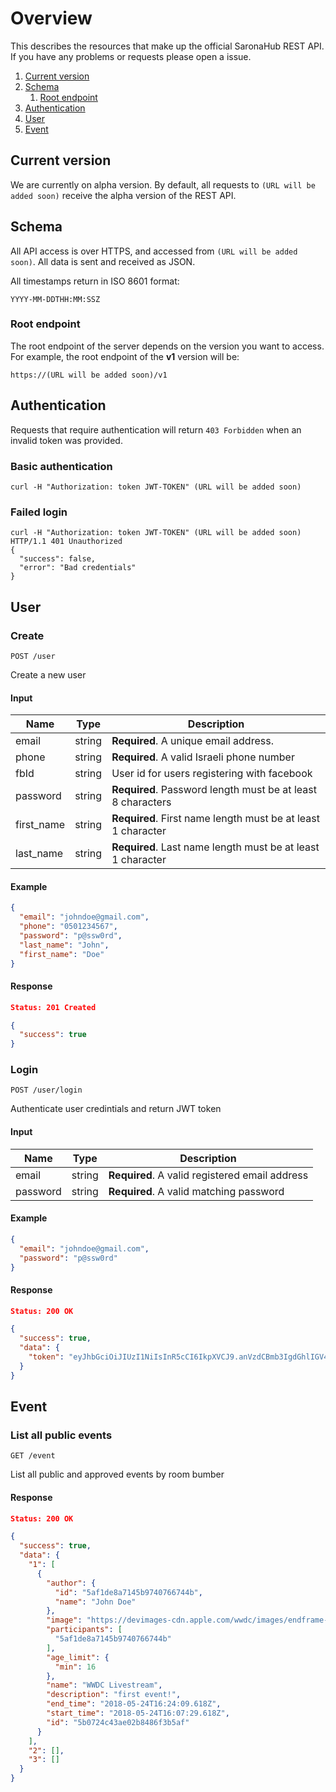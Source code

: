 # Overview

This describes the resources that make up the official SaronaHub REST API. If you have any problems or requests please open a issue.

1. [Current version](#current-version)
2. [Schema](#schema)
    1. [Root endpoint](#root-endpoint)
3. [Authentication](#authentication)
4. [User](#user)
5. [Event](#event)

## Current version

We are currently on alpha version. By default, all requests to `(URL will be added soon)` receive the alpha version of the REST API.

## Schema

All API access is over HTTPS, and accessed from `(URL will be added soon)`. All data is sent and received as JSON.

All timestamps return in ISO 8601 format:

```
YYYY-MM-DDTHH:MM:SSZ
```

### Root endpoint

The root endpoint of the server depends on the version you want to access. For example, the root endpoint of the **v1** version will be:

```
https://(URL will be added soon)/v1
```

## Authentication

Requests that require authentication will return `403 Forbidden` when an invalid token was provided.

### Basic authentication

`curl -H "Authorization: token JWT-TOKEN" (URL will be added soon)`

### Failed login

```
curl -H "Authorization: token JWT-TOKEN" (URL will be added soon)
HTTP/1.1 401 Unauthorized
{
  "success": false,
  "error": "Bad credentials"
}
```

## User

### Create

```
POST /user
```

Create a new user

#### Input

| Name | Type | Description |
| ---- | ---- | ----------- |
| email | string | **Required**. A unique email address. |
| phone | string | **Required**. A valid Israeli phone number |
| fbId | string | User id for users registering with facebook |
| password | string | **Required**. Password length must be at least 8 characters |
| first_name | string | **Required**. First name length must be at least 1 character |
| last_name | string | **Required**. Last name length must be at least 1 character |

#### Example

```json
{
  "email": "johndoe@gmail.com",
  "phone": "0501234567",
  "password": "p@ssw0rd",
  "last_name": "John",
  "first_name": "Doe"
}
```

#### Response

```json
Status: 201 Created

{
  "success": true
}
```

### Login

```
POST /user/login
```

Authenticate user credintials and return JWT token

#### Input

| Name | Type | Description |
| ---- | ---- | ----------- |
| email | string | **Required**. A valid registered email address |
| password | string | **Required**. A valid matching password |

#### Example

```json
{
  "email": "johndoe@gmail.com",
  "password": "p@ssw0rd"
}
```

#### Response

```json
Status: 200 OK

{
  "success": true,
  "data": {
    "token": "eyJhbGciOiJIUzI1NiIsInR5cCI6IkpXVCJ9.anVzdCBmb3IgdGhlIGV4YW1wbGUgOik.V178zZzPlbCbvBfvmJTGIx9vTfyPNxTYaxiHVg3ebPU"
  }
}
```

## Event

### List all public events

```
GET /event
```

List all public and approved events by room bumber

#### Response

```json
Status: 200 OK

{
  "success": true,
  "data": {
    "1": [
      {
        "author": {
          "id": "5af1de8a7145b9740766744b",
          "name": "John Doe"
        },
        "image": "https://devimages-cdn.apple.com/wwdc/images/endframe-landscape.jpg",
        "participants": [
          "5af1de8a7145b9740766744b"
        ],
        "age_limit": {
          "min": 16
        },
        "name": "WWDC Livestream",
        "description": "first event!",
        "end_time": "2018-05-24T16:24:09.618Z",
        "start_time": "2018-05-24T16:07:29.618Z",
        "id": "5b0724c43ae02b8486f3b5af"
      }
    ],
    "2": [],
    "3": []
  }
}
```
